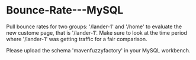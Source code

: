# Bounce-Rate---MySQL


Pull bounce rates for two groups: '/lander-1' and '/home' to evaluate the new custome page, that is '/lander-1'. Make sure to look
at the time period where '/lander-1' was getting traffic for a fair comparison.

Please upload the schema 'mavenfuzzyfactory' in your MySQL workbench.

